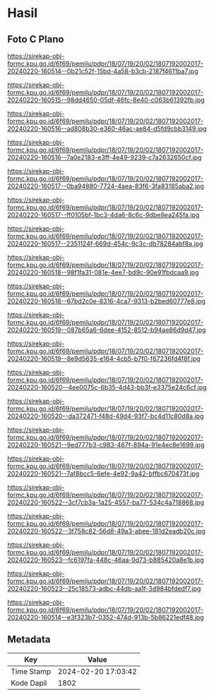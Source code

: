 # Hasil

## Foto C Plano

https://sirekap-obj-formc.kpu.go.id/6f69/pemilu/pdpr/18/07/19/20/02/1807192002017-20240220-160514--0b21c52f-15bd-4a58-b3cb-2187f4611ba7.jpg

https://sirekap-obj-formc.kpu.go.id/6f69/pemilu/pdpr/18/07/19/20/02/1807192002017-20240220-160515--98dd4650-05df-46fc-8e40-c063b61392fb.jpg

https://sirekap-obj-formc.kpu.go.id/6f69/pemilu/pdpr/18/07/19/20/02/1807192002017-20240220-160516--ad808b30-e360-46ac-ae84-d5fd9cbb3149.jpg

https://sirekap-obj-formc.kpu.go.id/6f69/pemilu/pdpr/18/07/19/20/02/1807192002017-20240220-160516--7a0e2183-e3ff-4e49-9239-c7a2632650cf.jpg

https://sirekap-obj-formc.kpu.go.id/6f69/pemilu/pdpr/18/07/19/20/02/1807192002017-20240220-160517--0ba94880-7724-4aea-83f6-3fa83185aba2.jpg

https://sirekap-obj-formc.kpu.go.id/6f69/pemilu/pdpr/18/07/19/20/02/1807192002017-20240220-160517--ff0105bf-1bc3-4da6-8c6c-9dbe8ea245fa.jpg

https://sirekap-obj-formc.kpu.go.id/6f69/pemilu/pdpr/18/07/19/20/02/1807192002017-20240220-160517--2351124f-669d-454c-9c3c-db78284abf8a.jpg

https://sirekap-obj-formc.kpu.go.id/6f69/pemilu/pdpr/18/07/19/20/02/1807192002017-20240220-160518--98f1fa31-081e-4ee7-bd9c-90e91fbdcaa9.jpg

https://sirekap-obj-formc.kpu.go.id/6f69/pemilu/pdpr/18/07/19/20/02/1807192002017-20240220-160518--67bd2c0e-8316-4ca7-9313-b2bed60777e8.jpg

https://sirekap-obj-formc.kpu.go.id/6f69/pemilu/pdpr/18/07/19/20/02/1807192002017-20240220-160519--087b65a6-6dee-4152-8512-b94ae86d9d47.jpg

https://sirekap-obj-formc.kpu.go.id/6f69/pemilu/pdpr/18/07/19/20/02/1807192002017-20240220-160519--8e9d5635-e164-4cb5-b7f0-f67236fd4f8f.jpg

https://sirekap-obj-formc.kpu.go.id/6f69/pemilu/pdpr/18/07/19/20/02/1807192002017-20240220-160520--4ee0075c-6b35-4d43-bb3f-e3375e24c6cf.jpg

https://sirekap-obj-formc.kpu.go.id/6f69/pemilu/pdpr/18/07/19/20/02/1807192002017-20240220-160520--da372471-f48d-49d4-93f7-bc4d11c80d8a.jpg

https://sirekap-obj-formc.kpu.go.id/6f69/pemilu/pdpr/18/07/19/20/02/1807192002017-20240220-160521--9ed777b3-c983-467f-894a-91e4ec8e1699.jpg

https://sirekap-obj-formc.kpu.go.id/6f69/pemilu/pdpr/18/07/19/20/02/1807192002017-20240220-160521--7af8bcc5-6efe-4e92-9a42-bffbc670473f.jpg

https://sirekap-obj-formc.kpu.go.id/6f69/pemilu/pdpr/18/07/19/20/02/1807192002017-20240220-160522--3cf7cb3a-1a25-4557-ba77-534c4a718868.jpg

https://sirekap-obj-formc.kpu.go.id/6f69/pemilu/pdpr/18/07/19/20/02/1807192002017-20240220-160522--3f758c82-56d8-49a3-abee-181d2eadb20c.jpg

https://sirekap-obj-formc.kpu.go.id/6f69/pemilu/pdpr/18/07/19/20/02/1807192002017-20240220-160523--fc6197fa-448c-46aa-9d73-b885420a8e1b.jpg

https://sirekap-obj-formc.kpu.go.id/6f69/pemilu/pdpr/18/07/19/20/02/1807192002017-20240220-160523--25c18573-adbc-44db-aa1f-3d984bfdedf7.jpg

https://sirekap-obj-formc.kpu.go.id/6f69/pemilu/pdpr/18/07/19/20/02/1807192002017-20240220-160514--e3f323b7-0352-474d-913b-5b86221edf48.jpg


## Metadata

| Key        | Value               |
| ---------- | ------------------- |
| Time Stamp | 2024-02-20 17:03:42 |
| Kode Dapil | 1802                |



